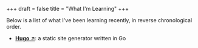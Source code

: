 +++
draft = false
title = "What I'm Learning"
+++

Below is a list of what I've been learning recently, in reverse chronological order.

- [**Hugo** ↗](https://gohugo.io/): a static site generator written in Go
